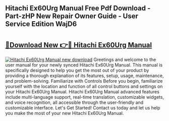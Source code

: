 ## Hitachi Ex60Urg Manual Free Pdf Download - Part-zHP New Repair Owner Guide - User Service Edition WajD6

# <h2><a href="http://bc80251.oget.top/?id=Hitachi+Ex60Urg+Manual">🔗Download New 👉🔴 Hitachi Ex60Urg Manual</a></h2>

[![Hitachi Ex60Urg Manual new download](https://i.imgur.com/5g1atiW.png)](http://bc80251.oget.top/?id=Hitachi+Ex60Urg+Manual)
Greetings and welcome to the user manual for your newly synced Hitachi Ex60Urg Manual. This manual is specifically designed to help you get the most out of your product by providing a thorough explanation of its features, setup, usage, maintenance, and problem-solving. Familiarize with Controls Before you begin, familiarize yourself with the location and function of all control buttons and settings on your Hitachi Ex60Urg Manual. Hitachi Ex60Urg Manual advanced features include multi-language support, real-time translation, customizable widgets, and voice recognition, all accessible through the user-friendly and customizable interface. Let's Get Started! Contact us today and let us help you make the most of your new Hitachi Ex60Urg Manual.
